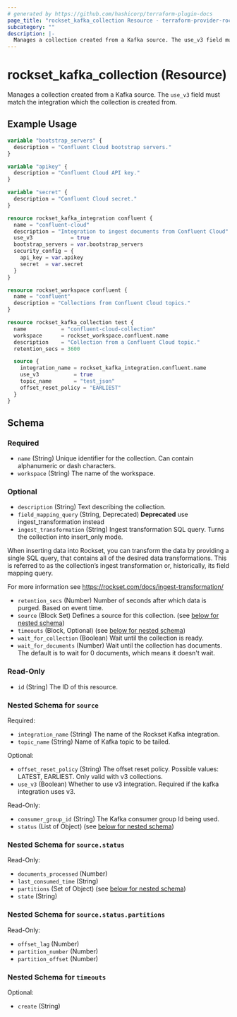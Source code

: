 ```yaml
---
# generated by https://github.com/hashicorp/terraform-plugin-docs
page_title: "rockset_kafka_collection Resource - terraform-provider-rockset"
subcategory: ""
description: |-
  Manages a collection created from a Kafka source. The use_v3 field must match the integration which the collection is created from.
---
```


# rockset_kafka_collection (Resource)

Manages a collection created from a Kafka source. The `use_v3` field must match the integration which the collection is created from.

## Example Usage

```terraform
variable "bootstrap_servers" {
  description = "Confluent Cloud bootstrap servers."
}

variable "apikey" {
  description = "Confluent Cloud API key."
}

variable "secret" {
  description = "Confluent Cloud secret."
}

resource rockset_kafka_integration confluent {
  name = "confluent-cloud"
  description = "Integration to ingest documents from Confluent Cloud"
  use_v3            = true
  bootstrap_servers = var.bootstrap_servers
  security_config = {
    api_key = var.apikey
    secret  = var.secret
  }
}

resource rockset_workspace confluent {
  name = "confluent"
  description = "Collections from Confluent Cloud topics."
}

resource rockset_kafka_collection test {
  name           = "confluent-cloud-collection"
  workspace      = rockset_workspace.confluent.name
  description    = "Collection from a Confluent Cloud topic."
  retention_secs = 3600

  source {
    integration_name = rockset_kafka_integration.confluent.name
    use_v3           = true
    topic_name       = "test_json"
    offset_reset_policy = "EARLIEST"
  }
}
```

<!-- schema generated by tfplugindocs -->
## Schema

### Required

- `name` (String) Unique identifier for the collection. Can contain alphanumeric or dash characters.
- `workspace` (String) The name of the workspace.

### Optional

- `description` (String) Text describing the collection.
- `field_mapping_query` (String, Deprecated) **Deprecated** use ingest_transformation instead
- `ingest_transformation` (String) Ingest transformation SQL query. Turns the collection into insert_only mode.

When inserting data into Rockset, you can transform the data by providing a single SQL query, 
that contains all of the desired data transformations. 
This is referred to as the collection’s ingest transformation or, historically, its field mapping query.

For more information see https://rockset.com/docs/ingest-transformation/
- `retention_secs` (Number) Number of seconds after which data is purged. Based on event time.
- `source` (Block Set) Defines a source for this collection. (see [below for nested schema](#nestedblock--source))
- `timeouts` (Block, Optional) (see [below for nested schema](#nestedblock--timeouts))
- `wait_for_collection` (Boolean) Wait until the collection is ready.
- `wait_for_documents` (Number) Wait until the collection has documents. The default is to wait for 0 documents, which means it doesn't wait.

### Read-Only

- `id` (String) The ID of this resource.

<a id="nestedblock--source"></a>
### Nested Schema for `source`

Required:

- `integration_name` (String) The name of the Rockset Kafka integration.
- `topic_name` (String) Name of Kafka topic to be tailed.

Optional:

- `offset_reset_policy` (String) The offset reset policy. Possible values: LATEST, EARLIEST. Only valid with v3 collections.
- `use_v3` (Boolean) Whether to use v3 integration. Required if the kafka integration uses v3.

Read-Only:

- `consumer_group_id` (String) The Kafka consumer group Id being used.
- `status` (List of Object) (see [below for nested schema](#nestedatt--source--status))

<a id="nestedatt--source--status"></a>
### Nested Schema for `source.status`

Read-Only:

- `documents_processed` (Number)
- `last_consumed_time` (String)
- `partitions` (Set of Object) (see [below for nested schema](#nestedobjatt--source--status--partitions))
- `state` (String)

<a id="nestedobjatt--source--status--partitions"></a>
### Nested Schema for `source.status.partitions`

Read-Only:

- `offset_lag` (Number)
- `partition_number` (Number)
- `partition_offset` (Number)




<a id="nestedblock--timeouts"></a>
### Nested Schema for `timeouts`

Optional:

- `create` (String)


